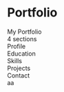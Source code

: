 # Portfolio
My Portfolio <br>
4 sections <br>
Profile<br>
Education<br>
Skills<br>
Projects<br>
Contact<br>
aa

